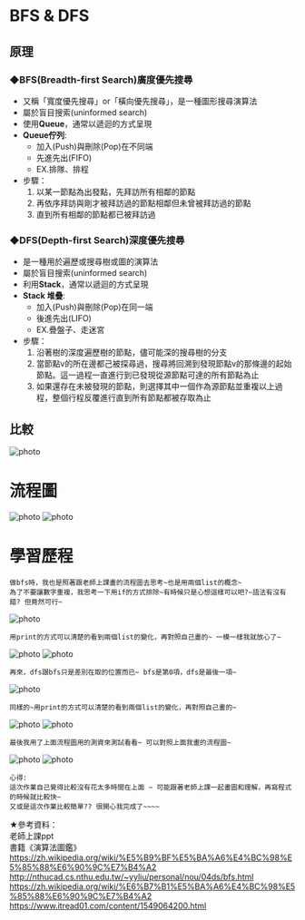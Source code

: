 # BFS & DFS
## 原理
### ◆BFS(Breadth-first Search)廣度優先搜尋
* 又稱「寬度優先搜尋」or「橫向優先搜尋」，是一種圖形搜尋演算法
* 屬於盲目搜索(uninformed search)
* 使用**Queue**，通常以遞迴的方式呈現
* **Queue佇列**:           
  * 加入(Push)與刪除(Pop)在不同端
  * 先進先出(FIFO)
  * EX.排隊、排程
* 步驟：          
  1. 以某一節點為出發點，先拜訪所有相鄰的節點            
  2. 再依序拜訪與剛才被拜訪過的節點相鄰但未曾被拜訪過的節點          
  3. 直到所有相鄰的節點都已被拜訪過    

  
### ◆DFS(Depth-first Search)深度優先搜尋
* 是一種用於遍歷或搜尋樹或圖的演算法 
* 屬於盲目搜索(uninformed search)
* 利用**Stack**，通常以遞迴的方式呈現
* **Stack 堆疊**:       
  * 加入(Push)與刪除(Pop)在同一端
  * 後進先出(LIFO)
  * EX.疊盤子、走迷宮
* 步驟：           
  1. 沿著樹的深度遍歷樹的節點，儘可能深的搜尋樹的分支          
  2. 當節點v的所在邊都己被探尋過，搜尋將回溯到發現節點v的那條邊的起始節點。這一過程一直進行到已發現從源節點可達的所有節點為止          
  3. 如果還存在未被發現的節點，則選擇其中一個作為源節點並重複以上過程，整個行程反覆進行直到所有節點都被存取為止         

## 比較
![photo](https://github.com/stopraining/LearningNote/blob/master/pic/bfs11.JPG)
# 流程圖
![photo](https://github.com/stopraining/LearningNote/blob/master/pic/bfs6.JPG)
![photo](https://github.com/stopraining/LearningNote/blob/master/pic/bfs10.JPG)
# 學習歷程

    做bfs時，我也是照著跟老師上課畫的流程圖去思考~也是用兩個list的概念~
    為了不要讓數字重複，我思考一下用if的方式排除~有時候只是心想這樣可以吧?~語法有沒有錯? 但竟然可行~
    
![photo](https://github.com/stopraining/LearningNote/blob/master/pic/bfs14.JPG)

    用print的方式可以清楚的看到兩個list的變化，再對照自己畫的~ 一模一樣我就放心了~

![photo](https://github.com/stopraining/LearningNote/blob/master/pic/bfs16.JPG)
![photo](https://github.com/stopraining/LearningNote/blob/master/pic/bfs12.JPG)

    再來，dfs跟bfs只是差別在取的位置而已~ bfs是第0項，dfs是最後一項~
    
![photo](https://github.com/stopraining/LearningNote/blob/master/pic/bfs15.JPG)

    同樣的~用print的方式可以清楚的看到兩個list的變化，再對照自己畫的~ 
    
![photo](https://github.com/stopraining/LearningNote/blob/master/pic/bfs17.JPG)
![photo](https://github.com/stopraining/LearningNote/blob/master/pic/bfs13.JPG)

    最後我用了上面流程圖用的測資來測試看看~ 可以對照上面我畫的流程圖~
    
![photo](https://github.com/stopraining/LearningNote/blob/master/pic/bfs18.JPG)
![photo](https://github.com/stopraining/LearningNote/blob/master/pic/bfs19.JPG)

    心得:
    這次作業自己覺得比較沒有花太多時間在上面 ~ 可能跟著老師上課一起畫圖和理解，再寫程式的時候就比較快~
    又或是這次作業比較簡單?? 很開心我完成了~~~~

    
★參考資料：       
老師上課ppt    
書籍《演算法圖鑑》                
https://zh.wikipedia.org/wiki/%E5%B9%BF%E5%BA%A6%E4%BC%98%E5%85%88%E6%90%9C%E7%B4%A2       
http://nthucad.cs.nthu.edu.tw/~yyliu/personal/nou/04ds/bfs.html         
https://zh.wikipedia.org/wiki/%E6%B7%B1%E5%BA%A6%E4%BC%98%E5%85%88%E6%90%9C%E7%B4%A2          
https://www.itread01.com/content/1549064200.html                 



